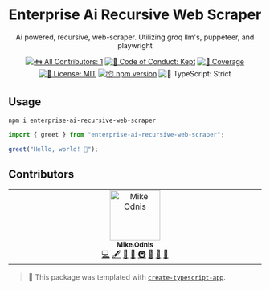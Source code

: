 <h1 align="center">Enterprise Ai Recursive Web Scraper</h1>

<p align="center">Ai powered, recursive, web-scraper. Utilizing groq llm's, puppeteer, and playwright</p>

<p align="center">
	<!-- prettier-ignore-start -->
	<!-- ALL-CONTRIBUTORS-BADGE:START - Do not remove or modify this section -->
	<a href="#contributors" target="_blank"><img alt="👪 All Contributors: 1" src="https://img.shields.io/badge/%F0%9F%91%AA_all_contributors-1-21bb42.svg" /></a>
<!-- ALL-CONTRIBUTORS-BADGE:END -->
	<!-- prettier-ignore-end -->
	<a href="https://github.com/WomB0ComB0/enterprise-ai-recursive-web-scraper/blob/main/.github/CODE_OF_CONDUCT.md" target="_blank"><img alt="🤝 Code of Conduct: Kept" src="https://img.shields.io/badge/%F0%9F%A4%9D_code_of_conduct-kept-21bb42" /></a>
	<a href="https://codecov.io/gh/WomB0ComB0/enterprise-ai-recursive-web-scraper" target="_blank"><img alt="🧪 Coverage" src="https://img.shields.io/codecov/c/github/WomB0ComB0/enterprise-ai-recursive-web-scraper?label=%F0%9F%A7%AA%20coverage" /></a>
	<a href="https://github.com/WomB0ComB0/enterprise-ai-recursive-web-scraper/blob/main/LICENSE.md" target="_blank"><img alt="📝 License: MIT" src="https://img.shields.io/badge/%F0%9F%93%9D_license-MIT-21bb42.svg"></a>
	<a href="http://npmjs.com/package/enterprise-ai-recursive-web-scraper"><img alt="📦 npm version" src="https://img.shields.io/npm/v/enterprise-ai-recursive-web-scraper?color=21bb42&label=%F0%9F%93%A6%20npm" /></a>
	<img alt="💪 TypeScript: Strict" src="https://img.shields.io/badge/%F0%9F%92%AA_typescript-strict-21bb42.svg" />
</p>

## Usage

```shell
npm i enterprise-ai-recursive-web-scraper
```

```ts
import { greet } from "enterprise-ai-recursive-web-scraper";

greet("Hello, world! 💖");
```

## Contributors

<!-- spellchecker: disable -->
<!-- ALL-CONTRIBUTORS-LIST:START - Do not remove or modify this section -->
<!-- prettier-ignore-start -->
<!-- markdownlint-disable -->
<table>
  <tbody>
    <tr>
      <td align="center" valign="top" width="14.28%"><a href="https://www.mikeodnis.dev/"><img src="https://avatars.githubusercontent.com/u/95197809?v=4?s=100" width="100px;" alt="Mike Odnis"/><br /><sub><b>Mike Odnis</b></sub></a><br /><a href="https://github.com/WomB0ComB0/enterprise-ai-recursive-web-scraper/commits?author=WomB0ComB0" title="Code">💻</a> <a href="#content-WomB0ComB0" title="Content">🖋</a> <a href="https://github.com/WomB0ComB0/enterprise-ai-recursive-web-scraper/commits?author=WomB0ComB0" title="Documentation">📖</a> <a href="#ideas-WomB0ComB0" title="Ideas, Planning, & Feedback">🤔</a> <a href="#infra-WomB0ComB0" title="Infrastructure (Hosting, Build-Tools, etc)">🚇</a> <a href="#maintenance-WomB0ComB0" title="Maintenance">🚧</a> <a href="#projectManagement-WomB0ComB0" title="Project Management">📆</a> <a href="#tool-WomB0ComB0" title="Tools">🔧</a></td>
    </tr>
  </tbody>
</table>

<!-- markdownlint-restore -->
<!-- prettier-ignore-end -->

<!-- ALL-CONTRIBUTORS-LIST:END -->
<!-- spellchecker: enable -->

<!-- You can remove this notice if you don't want it 🙂 no worries! -->

> 💙 This package was templated with [`create-typescript-app`](https://github.com/JoshuaKGoldberg/create-typescript-app).
